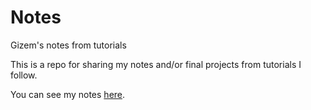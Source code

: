 # Notes
Gizem's notes from tutorials

This is a repo for sharing my notes and/or final projects from tutorials I follow.

You can see my notes [here](https://gizemcandemir.github.io/Notes/).
